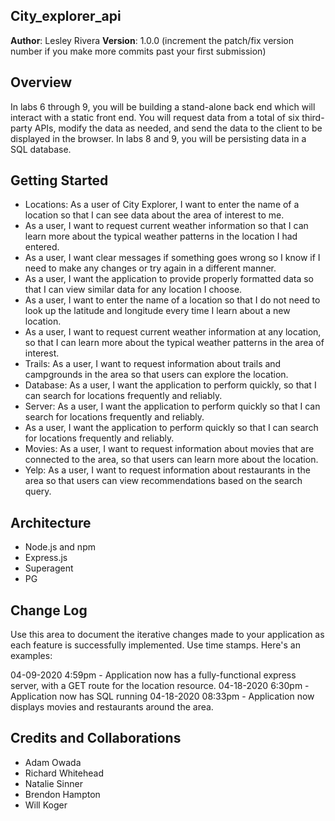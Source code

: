 ## City_explorer_api

**Author**: Lesley Rivera
**Version**: 1.0.0 (increment the patch/fix version number if you make more commits past your first submission)

## Overview
In labs 6 through 9, you will be building a stand-alone back end which will interact with a static front end. You will request data from a total of six third-party APIs, modify the data as needed, and send the data to the client to be displayed in the browser. In labs 8 and 9, you will be persisting data in a SQL database.

## Getting Started
- Locations: As a user of City Explorer, I want to enter the name of a location so that I can see data about the area of interest to me.
- As a user, I want to request current weather information so that I can learn more about the typical weather patterns in the location I had entered.
-  As a user, I want clear messages if something goes wrong so I know if I need to make any changes or try again in a different manner.
- As a user, I want the application to provide properly formatted data so that I can view similar data for any location I choose.
- As a user, I want to enter the name of a location so that I do not need to look up the latitude and longitude every time I learn about a new location.
- As a user, I want to request current weather information at any location, so that I can learn more about the typical weather patterns in the area of interest.
- Trails: As a user, I want to request information about trails and campgrounds in the area so that users can explore the location.
- Database: As a user, I want the application to perform quickly, so that I can search for locations frequently and reliably.
- Server: As a user, I want the application to perform quickly so that I can search for locations frequently and reliably.
-  As a user, I want the application to perform quickly so that I can search for locations frequently and reliably.
- Movies: As a user, I want to request information about movies that are connected to the area, so that users can learn more about the location.
- Yelp: As a user, I want to request information about restaurants in the area so that users can view recommendations based on the search query.

## Architecture
- Node.js and npm 
- Express.js
- Superagent
- PG

## Change Log
Use this area to document the iterative changes made to your application as each feature is successfully implemented. Use time stamps. Here's an examples:

04-09-2020 4:59pm - Application now has a fully-functional express server, with a GET route for the location resource.
04-18-2020 6:30pm - Application now has SQL running 
04-18-2020 08:33pm - Application now displays movies and restaurants around the area.

## Credits and Collaborations
- Adam Owada
- Richard Whitehead
- Natalie Sinner
- Brendon Hampton
- Will Koger